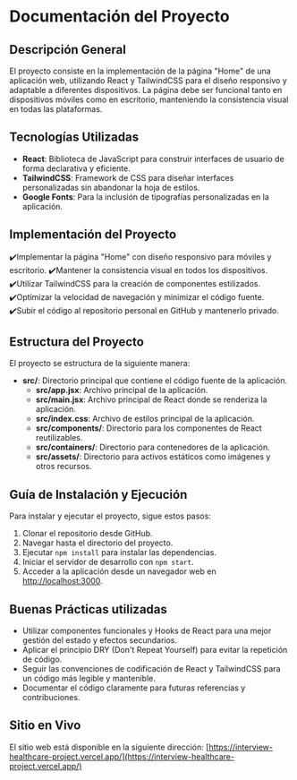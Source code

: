 # Documentación del Proyecto

## Descripción General

El proyecto consiste en la implementación de la página "Home" de una aplicación web, utilizando React y TailwindCSS para el diseño responsivo y adaptable a diferentes dispositivos. La página debe ser funcional tanto en dispositivos móviles como en escritorio, manteniendo la consistencia visual en todas las plataformas.

## Tecnologías Utilizadas

- **React**: Biblioteca de JavaScript para construir interfaces de usuario de forma declarativa y eficiente.
- **TailwindCSS**: Framework de CSS para diseñar interfaces personalizadas sin abandonar la hoja de estilos.
- **Google Fonts**: Para la inclusión de tipografías personalizadas en la aplicación.

## Implementación del Proyecto

✔️Implementar la página "Home" con diseño responsivo para móviles y escritorio.
✔️Mantener la consistencia visual en todos los dispositivos.
✔️Utilizar TailwindCSS para la creación de componentes estilizados.
✔️Optimizar la velocidad de navegación y minimizar el código fuente.
✔️Subir el código al repositorio personal en GitHub y mantenerlo privado.

## Estructura del Proyecto

El proyecto se estructura de la siguiente manera:

- **src/**: Directorio principal que contiene el código fuente de la aplicación.
  - **src/app.jsx**: Archivo principal de la aplicación.
  - **src/main.jsx**: Archivo principal de React donde se renderiza la aplicación.
  - **src/index.css**: Archivo de estilos principal de la aplicación.
  - **src/components/**: Directorio para los componentes de React reutilizables.
  - **src/containers/**: Directorio para contenedores de la aplicación.
  - **src/assets/**: Directorio para activos estáticos como imágenes y otros recursos.

## Guía de Instalación y Ejecución

Para instalar y ejecutar el proyecto, sigue estos pasos:

1. Clonar el repositorio desde GitHub.
2. Navegar hasta el directorio del proyecto.
3. Ejecutar `npm install` para instalar las dependencias.
4. Iniciar el servidor de desarrollo con `npm start`.
5. Acceder a la aplicación desde un navegador web en [http://localhost:3000](http://localhost:3000).

## Buenas Prácticas utilizadas

- Utilizar componentes funcionales y Hooks de React para una mejor gestión del estado y efectos secundarios.
- Aplicar el principio DRY (Don't Repeat Yourself) para evitar la repetición de código.
- Seguir las convenciones de codificación de React y TailwindCSS para un código más legible y mantenible.
- Documentar el código claramente para futuras referencias y contribuciones.

## Sitio en Vivo

El sitio web está disponible en la siguiente dirección: [https://interview-healthcare-project.vercel.app/](https://interview-healthcare-project.vercel.app/)